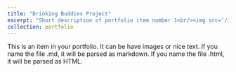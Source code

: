 ```yaml
---
title: "Drinking Buddies Project"
excerpt: "Short description of portfolio item number 1<br/><img src='/images/dbimg.png' width='300' height='300'>"
collection: portfolio
---
```


This is an item in your portfolio. It can be have images or nice text. If you name the file .md, it will be parsed as markdown. If you name the file .html, it will be parsed as HTML. 
